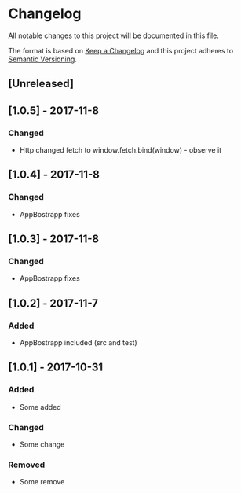 # Changelog
All notable changes to this project will be documented in this file.

The format is based on [Keep a Changelog](http://keepachangelog.com/en/1.0.0/)
and this project adheres to [Semantic Versioning](http://semver.org/spec/v2.0.0.html).

## [Unreleased]

## [1.0.5] - 2017-11-8
### Changed
- Http changed fetch to window.fetch.bind(window) - observe it 

## [1.0.4] - 2017-11-8
### Changed
- AppBostrapp fixes
 
## [1.0.3] - 2017-11-8
### Changed
- AppBostrapp fixes 

## [1.0.2] - 2017-11-7
### Added
- AppBostrapp included (src and test)

## [1.0.1] - 2017-10-31
### Added
- Some added

### Changed
- Some change

### Removed
- Some remove